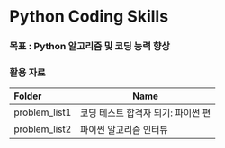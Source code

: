 # Python Coding Skills

### 목표 : Python 알고리즘 및 코딩 능력 향상

### 활용 자료
| Folder        | Name                       |                                                       
| :------------ | -------------------------- |
| problem_list1 | 코딩 테스트 합격자 되기: 파이썬 편 |
| problem_list2 | 파이썬 알고리즘 인터뷰           |